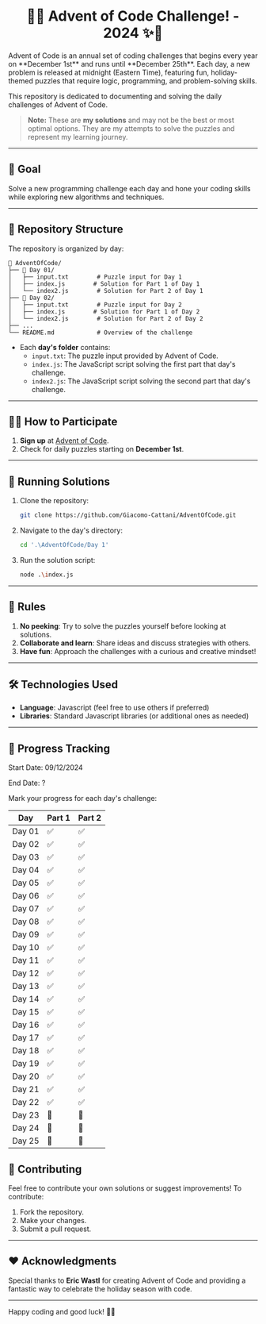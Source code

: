 <div align="center">

# 🎄✨ Advent of Code Challenge! - 2024 ✨🎄

</div>
Advent of Code is an annual set of coding challenges that begins every year on **December 1st** and runs until **December 25th**. Each day, a new problem is released at midnight (Eastern Time), featuring fun, holiday-themed puzzles that require logic, programming, and problem-solving skills.

This repository is dedicated to documenting and solving the daily challenges of Advent of Code.  

> **Note:** These are **my solutions** and may not be the best or most optimal options. They are my attempts to solve the puzzles and represent my learning journey.

---

## 🎯 **Goal**
Solve a new programming challenge each day and hone your coding skills while exploring new algorithms and techniques.

---

## 📁 **Repository Structure**

The repository is organized by day:

```
📂 AdventOfCode/
├── 📁 Day 01/
│   ├── input.txt        # Puzzle input for Day 1
│   ├── index.js        # Solution for Part 1 of Day 1
│   └── index2.js        # Solution for Part 2 of Day 1
├── 📁 Day 02/
│   ├── input.txt        # Puzzle input for Day 2
│   ├── index.js        # Solution for Part 1 of Day 2
│   └── index2.js        # Solution for Part 2 of Day 2
├── ...
└── README.md            # Overview of the challenge
```

- Each **day's folder** contains:
  - `input.txt`: The puzzle input provided by Advent of Code.
  - `index.js`: The JavaScript script solving the first part that day's challenge.
  - `index2.js`: The JavaScript script solving the second part that day's challenge.


---

## 🧑‍💻 **How to Participate**
1. **Sign up** at [Advent of Code](https://adventofcode.com).
2. Check for daily puzzles starting on **December 1st**.

---

## 🚀 **Running Solutions**

1. Clone the repository:
   ```bash
   git clone https://github.com/Giacomo-Cattani/AdventOfCode.git
   ```
2. Navigate to the day's directory:
   ```bash
   cd '.\AdventOfCode/Day 1'
   ```
3. Run the solution script:
   ```bash
   node .\index.js
   ```

---

## 📜 **Rules**
1. **No peeking**: Try to solve the puzzles yourself before looking at solutions.
2. **Collaborate and learn**: Share ideas and discuss strategies with others.
3. **Have fun**: Approach the challenges with a curious and creative mindset!

---

## 🛠 **Technologies Used**
- **Language**: Javascript (feel free to use others if preferred)
- **Libraries**: Standard Javascript libraries (or additional ones as needed)

---

## 🌟 **Progress Tracking**

Start Date: 09/12/2024

End Date: ?

Mark your progress for each day's challenge:

| Day  | Part 1 | Part 2 |
|------|--------|--------|
| Day 01 | ✅      | ✅      |
| Day 02 | ✅      | ✅      |
| Day 03 | ✅      | ✅      |
| Day 04 | ✅      | ✅      |
| Day 05 | ✅      | ✅      |
| Day 06 | ✅      | ✅      |
| Day 07 | ✅      | ✅      |
| Day 08 | ✅      | ✅      |
| Day 09 | ✅      | ✅      |
| Day 10 | ✅      | ✅      |
| Day 11 | ✅      | ✅      |
| Day 12 | ✅      | ✅      |
| Day 13 | ✅      | ✅      |
| Day 14 | ✅      | ✅      |
| Day 15 | ✅      | ✅      |
| Day 16 | ✅      | ✅      |
| Day 17 | ✅      | ✅      |
| Day 18 | ✅      | ✅      |
| Day 19 | ✅      | ✅      |
| Day 20 | ✅      | ✅      |
| Day 21 | ✅      | ✅      |
| Day 22 | ✅      | ✅      |
| Day 23 | 🔲      | 🔲      |
| Day 24 | 🔲      | 🔲      |
| Day 25 | 🔲      | 🔲      |


## 🤝 **Contributing**
Feel free to contribute your own solutions or suggest improvements! To contribute:
1. Fork the repository.
2. Make your changes.
3. Submit a pull request.

---

## ❤️ **Acknowledgments**
Special thanks to **Eric Wastl** for creating Advent of Code and providing a fantastic way to celebrate the holiday season with code.

---

Happy coding and good luck! 🎅🎁
